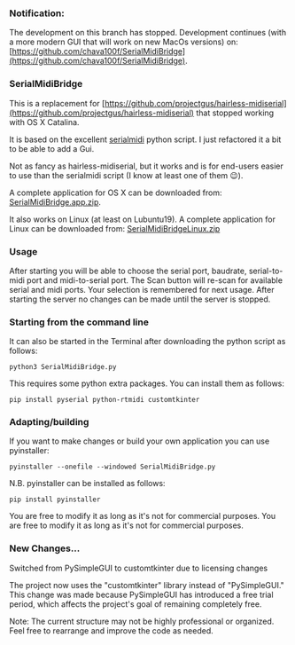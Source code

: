 ### Notification:

The development on this branch has stopped. Development continues (with a more modern GUI that will work on new MacOs versions) on: [https://github.com/chava100f/SerialMidiBridge](https://github.com/chava100f/SerialMidiBridge).

### SerialMidiBridge

This is a replacement for [https://github.com/projectgus/hairless-midiserial](https://github.com/projectgus/hairless-midiserial) that stopped working with OS X Catalina.

It is based on the excellent [serialmidi](https://github.com/raspy135/serialmidi) python script. I just refactored it a bit to be able to add a Gui.

Not as fancy as hairless-midiserial, but it works and is for end-users easier to use than the serialmidi script (I know at least one of them :wink:).

A complete application for OS X can be downloaded from: [SerialMidiBridge.app.zip](https://mega.nz/file/k5skCQqL#Gu-krXfbGkKWxxRzex5TsaKGbu9fc9izKQyb72-ZagA).

It also works on Linux (at least on Lubuntu19). A complete application for Linux can be downloaded from:
[SerialMidiBridgeLinux.zip](https://mega.nz/file/Ug9h1QTB#_gvN7DPf7y9jejG2K-4btN61jieIyUxwtCvAK9iOorQ)

### Usage

After starting you will be able to choose the serial port, baudrate, serial-to-midi port and midi-to-serial port. The Scan button will re-scan for available serial and midi ports. Your selection is remembered for next usage. After starting the server no changes can be made until the server is stopped.

### Starting from the command line

It can also be started in the Terminal after downloading the python script as follows:

```
python3 SerialMidiBridge.py
```

This requires some python extra packages. You can install them as follows:

```
pip install pyserial python-rtmidi customtkinter
```

### Adapting/building

If you want to make changes or build your own application you can use pyinstaller:

```
pyinstaller --onefile --windowed SerialMidiBridge.py
```

N.B. pyinstaller can be installed as follows:

```
pip install pyinstaller
```

You are free to modify it as long as it's not for commercial purposes.
You are free to modify it as long as it's not for commercial purposes.

### New Changes...

Switched from PySimpleGUI to customtkinter due to licensing changes

The project now uses the "customtkinter" library instead of "PySimpleGUI." This change was made because PySimpleGUI has introduced a free trial period, which affects the project's goal of remaining completely free.

Note: The current structure may not be highly professional or organized. Feel free to rearrange and improve the code as needed.

